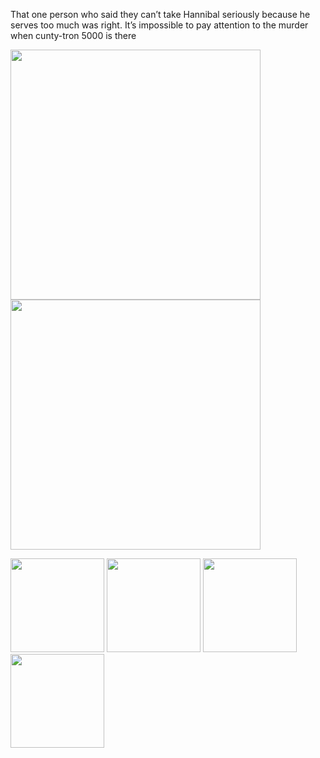 That one person who said they can’t take Hannibal seriously because he serves too much was right. It’s impossible to pay attention to the murder when cunty-tron 5000 is there

<img src="https://files.catbox.moe/l1iple.gif" width="400px">
<img src="https://files.catbox.moe/pqs17s.jpg" width="400px">
<p align="left">
  <img src="https://files.catbox.moe/3c9ozb.png" height="150">
  <img src="https://files.catbox.moe/4cfny2.png" height="150">
  <img src="https://files.catbox.moe/sflggl.gif" height="150">
  <img src="https://files.catbox.moe/m35ykp.jpg" height="150">
</p>


